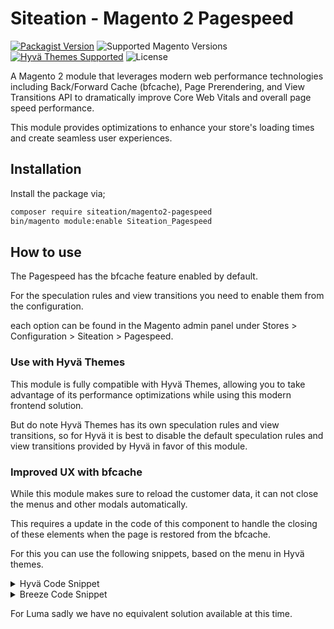 # Siteation - Magento 2 Pagespeed

[![Packagist Version](https://img.shields.io/packagist/v/siteation/magento2-pagespeed?style=for-the-badge)](https://packagist.org/packages/siteation/magento2-pagespeed)
![Supported Magento Versions](https://img.shields.io/badge/magento-%202.4-brightgreen.svg?logo=magento&longCache=true&style=for-the-badge)
[![Hyvä Themes Supported](https://img.shields.io/badge/Hyva_Themes-Supported-3df0af.svg?longCache=true&style=for-the-badge)](https://hyva.io/)
![License](https://img.shields.io/github/license/Siteation/magento2-pagespeed?color=%23234&style=for-the-badge)

A Magento 2 module that leverages modern web performance technologies including Back/Forward Cache (bfcache), Page Prerendering, and View Transitions API to dramatically improve Core Web Vitals and overall page speed performance.

This module provides optimizations to enhance your store's loading times and create seamless user experiences.

## Installation

Install the package via;

```sh
composer require siteation/magento2-pagespeed
bin/magento module:enable Siteation_Pagespeed
```

## How to use

The Pagespeed has the bfcache feature enabled by default.

For the speculation rules and view transitions you need to enable them from the configuration.

each option can be found in the Magento admin panel under Stores > Configuration > Siteation > Pagespeed.

### Use with Hyvä Themes

This module is fully compatible with Hyvä Themes, allowing you to take advantage of its performance optimizations while using this modern frontend solution.

But do note Hyvä Themes has its own speculation rules and view transitions,
so for Hyvä it is best to disable the default speculation rules and view transitions provided by Hyvä in favor of this module.

### Improved UX with bfcache

While this module makes sure to reload the customer data, it can not close the menus and other modals automatically.

This requires a update in the code of this component to handle the closing of these elements when the page is restored from the bfcache.

For this you can use the following snippets, based on the menu in Hyvä themes.

<details><summary>Hyvä Code Snippet</summary>

In your copy of `vendor/hyva-themes/magento2-default-theme/Magento_Theme/templates/html/header/menu/mobile.phtml` edit the follwing:

```diff
<nav
    x-data="initMenuMobile<?= $escaper->escapeHtml($uniqueId) ?>()"
    @keydown.window.escape="closeMenu()"
    class="z-20 order-2 sm:order-1 lg:order-2 navigation lg:hidden w-12 h-12"
    aria-label="<?= $escaper->escapeHtmlAttr(__('Site navigation')) ?>"
    role="navigation"
+++ x-bind="eventListeners"
>
```

```diff
const initMenuMobile<?= $escaper->escapeHtml($uniqueId) ?> = () => {
    return {
        mobilePanelActiveId: null,
        open: false,
        init() {
            this.setActiveMenu(this.$root);
        },
+++     eventListeners: {
+++		    ['@pageshow.window'](event) {
+++             if (event.persisted) {
+++                 this.open = false
+++             };
+++         }
+++     },
```

</details>

<details><summary>Breeze Code Snippet</summary>

In your copy of `vendor/swissup/module-breeze/view/frontend/web/js/components/menu.js` edit the follwing:

```diff
    this._on(document, 'keydown', e => {
        if (e.key === 'Escape' && $('html').hasClass('nav-open')) {
            this.close();
        }
    });

+++ this._on(window, "pageshow", e => {
+++     if (e.persisted) {
+++         this.close();
+++     }
+++ });
},
```

</details>

For Luma sadly we have no equivalent solution available at this time.